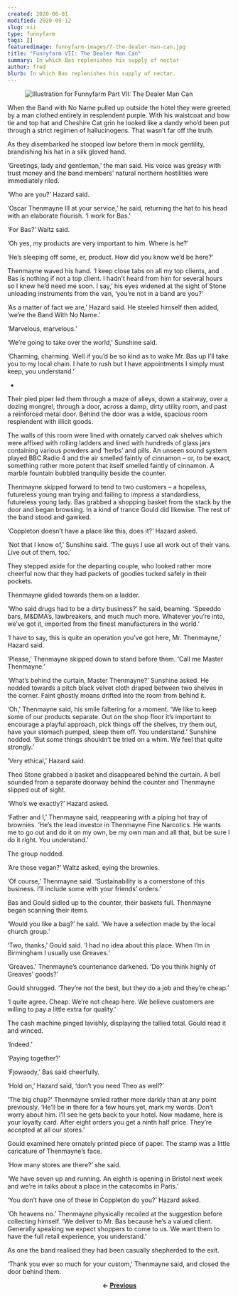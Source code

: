 ```yaml
---
created: 2020-06-01
modified: 2020-09-12
slug: vii
type: funnyfarm
tags: []
featuredimage: funnyfarm-images/7-the-dealer-man-can.jpg
title: "Funnyfarm VII: The Dealer Man Can"
summary: In which Bas replenishes his supply of nectar
author: fred
blurb: In which Bas replenishes his supply of nectar.
---
```


<figure class="wide">
  <img src="funnyfarm-images/7-the-dealer-man-can.jpg" alt="Illustration for Funnyfarm Part VII: The Dealer Man Can" />
  <figcaption></figcaption>
</figure>

When the Band with No Name pulled up outside the hotel they were greeted by a man clothed entirely in resplendent purple. With his waistcoat and bow tie and top hat and Cheshire Cat grin he looked like a dandy who’d been put through a strict regimen of hallucinogens. That wasn’t far off the truth.

As they disembarked he stooped low before them in mock gentility, brandishing his hat in a silk gloved hand.

‘Greetings, lady and gentleman,’ the man said. His voice was greasy with trust money and the band members’ natural northern hostilities were immediately riled.

‘Who are you?’ Hazard said.

‘Oscar Thenmayne III at your service,’ he said, returning the hat to his head with an elaborate flourish. ‘I work for Bas.’

‘For Bas?’ Waltz said.

‘Oh yes, my products are very important to him. Where is he?’

‘He’s sleeping off some, er, product. How did you know we’d be here?’

Thenmayne waved his hand. ‘I keep close tabs on all my top clients, and Bas is nothing if not a top client. I hadn’t heard from him for several hours so I knew he’d need me soon. I say,’ his eyes widened at the sight of Stone unloading instruments from the van, ‘you’re not in a band are you?’

‘As a matter of fact we are,’ Hazard said. He steeled himself then added, ‘we’re the Band With No Name.’

‘Marvelous, marvelous.’

‘We’re going to take over the world,’ Sunshine said.

‘Charming, charming. Well if you’d be so kind as to wake Mr. Bas up I’ll take you to my local chain. I hate to rush but I have appointments I simply must keep, you understand.’

*

Their pied piper led them through a maze of alleys, down a stairway, over a dozing mongrel, through a door, across a damp, dirty utility room, and past a reinforced metal door. Behind the door was a wide, spacious room resplendent with illicit goods.

The walls of this room were lined with ornately carved oak shelves which were affixed with rolling ladders and lined with hundreds of glass jars containing various powders and ‘herbs’ and pills. An unseen sound system played BBC Radio 4 and the air smelled faintly of cinnamon – or, to be exact, something rather more potent that itself smelled faintly of cinnamon. A marble fountain bubbled tranquilly beside the counter.

Thenmayne skipped forward to tend to two customers – a hopeless, futureless young man trying and failing to impress a standardless, futureless young lady. Bas grabbed a shopping basket from the stack by the door and began browsing. In a kind of trance Gould did likewise. The rest of the band stood and gawked.

‘Coppleton doesn’t have a place like this, does it?’ Hazard asked.

‘Not that I know of,’ Sunshine said. ‘The guys I use all work out of their vans. Live out of them, too.’

They stepped aside for the departing couple, who looked rather more cheerful now that they had packets of goodies tucked safely in their pockets.

Thenmayne glided towards them on a ladder.

‘Who said drugs had to be a dirty business?’ he said, beaming. ‘Speeddo bars, M&DMA’s, lawbreakers, and much much more. Whatever you’re into, we’ve got it, imported from the finest manufacturers in the world.’

‘I have to say, this is quite an operation you’ve got here, Mr. Thenmayne,’ Hazard said.

‘Please,’ Thenmayne skipped down to stand before them. ‘Call me Master Thenmayne.’

‘What’s behind the curtain, Master Thenmayne?’ Sunshine asked. He nodded towards a pitch black velvet cloth draped between two shelves in the corner. Faint ghostly moans drifted into the room from behind it.

‘Oh,’ Thenmayne said, his smile faltering for a moment. ‘We like to keep some of our products separate. Out on the shop floor it’s important to encourage a playful approach, pick things off the shelves, try them out, have your stomach pumped, sleep them off. You understand.’ Sunshine nodded. ‘But some things shouldn’t be tried on a whim. We feel that quite strongly.’

‘Very ethical,’ Hazard said.

Theo Stone grabbed a basket and disappeared behind the curtain. A bell sounded from a separate doorway behind the counter and Thenmayne slipped out of sight.

‘Who’s we exactly?’ Hazard asked.

‘Father and I,’ Thenmayne said, reappearing with a piping hot tray of brownies. ‘He’s the lead investor in Thenmayne Fine Narcotics. He wants me to go out and do it on my own, be my own man and all that, but be sure I do it right. You understand.’

The group nodded.

‘Are those vegan?’ Waltz asked, eying the brownies.

‘Of course,’ Thenmayne said. ‘Sustainability is a cornerstone of this business. I’ll include some with your friends’ orders.’

Bas and Gould sidled up to the counter, their baskets full. Thenmayne began scanning their items.

‘Would you like a bag?’ he said. ‘We have a selection made by the local church group.’

‘Two, thanks,’ Gould said. ‘I had no idea about this place. When I’m in Birmingham I usually use Greaves.’

‘Greaves.’ Thenmayne’s countenance darkened. ‘Do you think highly of Greaves’ goods?’

Gould shrugged. ‘They’re not the best, but they do a job and they’re cheap.’

‘I quite agree. Cheap. We’re not cheap here. We believe customers are willing to pay a little extra for quality.’

The cash machine pinged lavishly, displaying the tallied total. Gould read it and winced.

‘Indeed.’

‘Paying together?’

‘Fjowaody,’ Bas said cheerfully.

‘Hold on,’ Hazard said, ‘don’t you need Theo as well?’

‘The big chap?’ Thenmayne smiled rather more darkly than at any point previously. ‘He’ll be in there for a few hours yet, mark my words. Don’t worry about him. I’ll see he gets back to your hotel. Now madame, here is your loyalty card. After eight orders you get a ninth half price. They’re accepted at all our stores.’

Gould examined here ornately printed piece of paper. The stamp was a little caricature of Thenmayne’s face.

‘How many stores are there?’ she said.

‘We have seven up and running. An eighth is opening in Bristol next week and we’re in talks about a place in the catacombs in Paris.’

‘You don’t have one of these in Coppleton do you?’ Hazard asked.

‘Oh heavens no.’ Thenmayne physically recoiled at the suggestion before collecting himself. ‘We deliver to Mr. Bas because he’s a valued client. Generally speaking we expect shoppers to come to us. We want them to have the full retail experience, you understand.’

As one the band realised they had been casually shepherded to the exit.

‘Thank you ever so much for your custom,’ Thenmayne said, and closed the door behind them.

<center><strong>← <a href="funnyfarm/vi/">Previous</a></strong></p></center>
